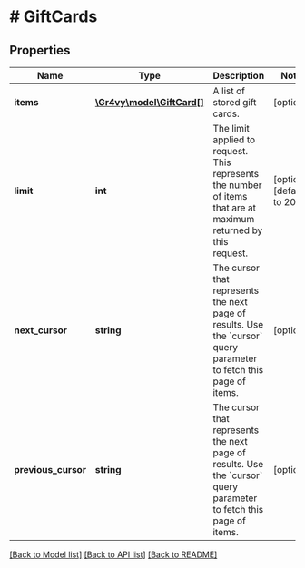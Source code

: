# # GiftCards

## Properties

Name | Type | Description | Notes
------------ | ------------- | ------------- | -------------
**items** | [**\Gr4vy\model\GiftCard[]**](GiftCard.md) | A list of stored gift cards. | [optional]
**limit** | **int** | The limit applied to request. This represents the number of items that are at maximum returned by this request. | [optional] [default to 20]
**next_cursor** | **string** | The cursor that represents the next page of results. Use the &#x60;cursor&#x60; query parameter to fetch this page of items. | [optional]
**previous_cursor** | **string** | The cursor that represents the next page of results. Use the &#x60;cursor&#x60; query parameter to fetch this page of items. | [optional]

[[Back to Model list]](../../README.md#models) [[Back to API list]](../../README.md#endpoints) [[Back to README]](../../README.md)
